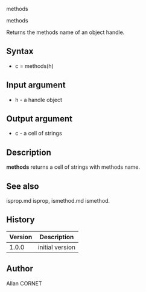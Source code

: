 


methods


methods

Returns the methods name of an object handle.

## Syntax

- c = methods(h)

## Input argument

 - h - a handle object

## Output argument

 - c - a cell of strings

## Description

<b>methods</b> returns a cell of strings with methods name.

## See also

isprop.md isprop, ismethod.md ismethod.
## History

|Version|Description|
|------|------|
|1.0.0|initial version|


## Author

Allan CORNET



